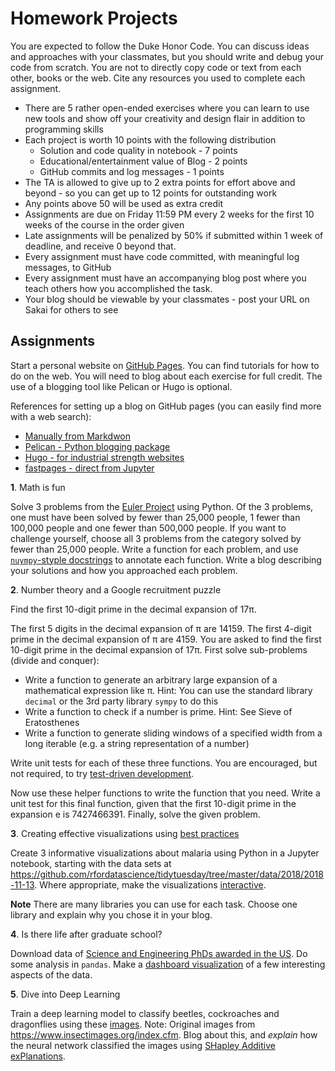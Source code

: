 # Homework Projects

You are expected to follow the Duke Honor Code. You can discuss ideas and approaches with your classmates, but you should write and debug your code from scratch. You are not to directly copy code or text from each other, books or the web. Cite any resources you used to complete each assignment.

- There are 5 rather open-ended exercises where you can learn to use new tools and show off your creativity and design flair in addition to programming skills
- Each project is worth 10 points with the following distribution
  - Solution and code quality in notebook - 7 points
  - Educational/entertainment value of Blog - 2 points
  - GitHub commits and log messages - 1 points
- The TA is allowed to give up to 2 extra points for effort above and beyond - so you can get up to 12 points for outstanding work
- Any points above 50 will be used as extra credit
- Assignments are due on Friday 11:59 PM every 2 weeks for the first 10 weeks of the course in the order given
- Late assignments will be penalized by 50\% if submitted within 1 week of deadline, and receive 0 beyond that.
- Every assignment must have code committed, with meaningful log messages, to GitHub
- Every assignment must have an accompanying blog post where you teach others how you accomplished the task.
- Your blog should be viewable by your classmates - post your URL on Sakai for others to see
  
## Assignments

Start a personal website on [GitHub Pages](https://pages.github.com). You can find tutorials for how to do on the web. You will need to blog about each exercise for full credit. The use of a blogging tool like Pelican or Hugo is optional.

References for setting up a blog on GitHub pages (you can easily find more with a web search):

- [Manually from Markdwon](https://jekyllrb.com/docs/github-pages/)
- [Pelican - Python blogging package](https://opensource.com/article/19/5/run-your-blog-github-pages-python)
- [Hugo - for industrial strength websites](https://youngkin.github.io/post/createafreeblogsite/)
- [fastpages - direct from Jupyter](https://github.com/fastai/fastpages)

**1**. Math is fun

Solve 3 problems from the [Euler Project](https://projecteuler.net/archives) using Python. Of the 3 problems, one must have been solved by fewer than 25,000 people, 1 fewer than 100,000 people and one fewer than 500,000 people. If you want to challenge yourself, choose all 3 problems from the category solved by fewer than 25,000 people. Write a function for each problem, and use [`nuympy`-styple docstrings](https://numpydoc.readthedocs.io/en/latest/format.html) to annotate each function. Write a blog  describing your solutions and how you approached each problem. 

**2**. Number theory and a Google recruitment puzzle

Find the first 10-digit prime in the decimal expansion of 17π. 

The first 5 digits in the decimal expansion of π are 14159. The first 4-digit prime in the decimal expansion of π are 4159. You are asked to find the first 10-digit prime in the decimal expansion of 17π. First solve sub-problems (divide and conquer):

- Write a function to generate an arbitrary large expansion of a mathematical expression like π. Hint: You can use the standard library `decimal` or the 3rd party library `sympy` to do this
- Write a function to check if a number is prime. Hint: See Sieve of Eratosthenes
- Write a function to generate sliding windows of a specified width from a long iterable (e.g. a string representation of a number)

Write unit tests for each of these three functions. You are encouraged, but not required, to try [test-driven development](https://en.wikipedia.org/wiki/Test-driven_development).

Now use these helper functions to write the function that you need.
Write a unit test for this final function, given that the first 10-digit prime in the expansion e is 7427466391. Finally, solve the given problem.

**3**. Creating effective visualizations using [best practices](https://rafalab.github.io/dsbook/data-visualization-principles.html)

Create 3 informative visualizations about malaria using Python in a Jupyter notebook, starting with the data sets at https://github.com/rfordatascience/tidytuesday/tree/master/data/2018/2018-11-13. Where appropriate, make the visualizations [interactive](https://jupyterbook.org/interactive/interactive.html).

**Note** There are many libraries you can use for each task. Choose one library and explain why you chose it in your blog.

**4**. Is there life after graduate school?

Download data of [Science and Engineering PhDs awarded in the US](https://ncses.nsf.gov/pubs/nsf19301/data). Do some analysis in `pandas`. Make a [dashboard visualization](https://pyviz.org/dashboarding/) of a few interesting aspects of the data.

**5**. Dive into Deep Learning

Train a deep learning model to classify beetles, cockroaches and dragonflies using these [images](https://www.dropbox.com/s/fn73sj2e6c9rhf6/insects.zip?dl=0). Note: Original images from https://www.insectimages.org/index.cfm. Blog about this, and *explain* how the neural network classified the images using [SHapley Additive exPlanations](https://github.com/slundberg/shap).
